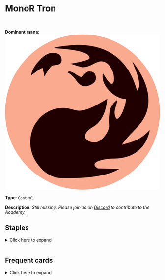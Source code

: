 <!-- This page is automatically generated by Myr: do not update it manually. -->
<!-- Changes directly applied here will be lost. -->
<!-- If you plan to update this page, please update the template at https://github.com/Pauperformance/pauperformance-bot -->
<!-- Templates can be found under pauperformance-bot/resources/templates/ -->
# MonoR Tron
<br/>


**Dominant mana**: <img src="../resources/images/mana/R.png" class="dominant-mana-icon"/>

**Type**: `Control`

**Description**: _Still missing. Please join us on [Discord](https://discord.gg/fYQbpjjkQ3) to contribute to the Academy._


## **Staples**

<details>
  <summary>Click here to expand</summary>
<a href="https://scryfall.com/card/cmr/163/boarding-party"><img src="https://cards.scryfall.io/normal/front/1/8/186adacf-434b-475b-9b85-749615ae002b.jpg" class="archetype-card rounded-image"/></a>
<a href="https://scryfall.com/card/woe/243/candy-trail"><img src="https://cards.scryfall.io/normal/front/1/a/1a860925-d912-49e5-9ddc-41ab26916bb3.jpg" class="archetype-card rounded-image"/></a>
<a href="https://scryfall.com/card/ltr/118/cast-into-the-fire"><img src="https://cards.scryfall.io/normal/front/2/e/2ef878cb-27b6-47d8-ad11-bd20529b0e7e.jpg" class="archetype-card rounded-image"/></a>
<a href="https://scryfall.com/card/cmm/211/crimson-fleet-commodore"><img src="https://cards.scryfall.io/normal/front/e/d/edf54657-5943-4a45-a296-dc91c41109d4.jpg" class="archetype-card rounded-image"/></a>
<a href="https://scryfall.com/card/2xm/255/expedition-map"><img src="https://cards.scryfall.io/normal/front/5/5/551c0a45-9515-4e51-84e5-79703832a661.jpg" class="archetype-card rounded-image"/></a>
<a href="https://scryfall.com/card/clu/141/lightning-bolt"><img src="https://cards.scryfall.io/normal/front/7/7/77c6fa74-5543-42ac-9ead-0e890b188e99.jpg" class="archetype-card rounded-image"/></a>
<a href="https://scryfall.com/card/clb/463/mountain"><img src="https://c1.scryfall.com/file/scryfall-cards/normal/front/0/a/0ab63e49-0869-4c7c-a033-d8e50032dd13.jpg" class="archetype-card rounded-image"/></a>
<a href="https://scryfall.com/card/ltr/139/oliphaunt"><img src="https://cards.scryfall.io/normal/front/6/9/6989018c-37b1-4282-a4af-9cc97f160b4d.jpg" class="archetype-card rounded-image"/></a>
<a href="https://scryfall.com/card/2xm/283/pyrite-spellbomb"><img src="https://cards.scryfall.io/normal/front/0/8/088c801d-381f-403b-aeb7-fbbfafee99bf.jpg" class="archetype-card rounded-image"/></a>
<a href="https://scryfall.com/card/gnt/40/rolling-thunder"><img src="https://cards.scryfall.io/normal/front/0/d/0df50703-5655-4bc4-adc9-d719c2da3bfd.jpg" class="archetype-card rounded-image"/></a>
<a href="https://scryfall.com/card/a25/231/self-assembler"><img src="https://c1.scryfall.com/file/scryfall-cards/normal/front/d/8/d86ba613-29bd-45d8-b5ed-f8fe8323fe75.jpg" class="archetype-card rounded-image"/></a>
<a href="https://scryfall.com/card/cmm/1051/urzas-mine"><img src="https://cards.scryfall.io/normal/front/3/9/396bbb7d-ae61-4d8d-b931-9ed2f712832e.jpg" class="archetype-card rounded-image"/></a>
<a href="https://scryfall.com/card/cmm/1052/urzas-power-plant"><img src="https://cards.scryfall.io/normal/front/b/0/b0449a19-37f7-4169-9e32-928db5ec76fe.jpg" class="archetype-card rounded-image"/></a>
<a href="https://scryfall.com/card/cmm/1053/urzas-tower"><img src="https://cards.scryfall.io/normal/front/1/e/1e9f09b3-dd2d-4ba9-a57e-4f3c1793f752.jpg" class="archetype-card rounded-image"/></a>
<a href="https://scryfall.com/card/mom/170/volcanic-spite"><img src="https://cards.scryfall.io/normal/front/6/9/69490262-afc2-4692-8fac-b771a972c8f8.jpg" class="archetype-card rounded-image"/></a>
</details><br/>



## **Frequent cards**

<details>
  <summary>Click here to expand</summary>
<a href="https://scryfall.com/card/cmr/178/fiery-cannonade"><img src="https://cards.scryfall.io/normal/front/3/9/396f1cdf-712b-4518-a0e8-0039303dccdc.jpg" class="archetype-card rounded-image"/></a>
<a href="https://scryfall.com/card/dmr/257/smoldering-crater"><img src="https://cards.scryfall.io/normal/front/d/d/ddcfaaed-c139-4787-946f-59800bde71e4.jpg" class="archetype-card rounded-image"/></a>
</details><br/>








